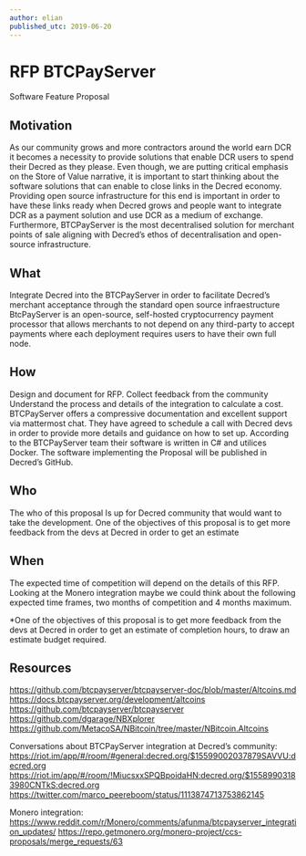 ```yaml
---
author: elian
published_utc: 2019-06-20
---
```


# RFP BTCPayServer

Software Feature Proposal

## Motivation

As our community grows and more contractors around the world earn DCR it becomes a necessity to provide solutions that enable DCR users to spend their Decred as they please. Even though, we are putting critical emphasis on the Store of Value narrative, it is important to start thinking about the software solutions that can enable to close links in the Decred economy. Providing open source infrastructure for this end is important in order to have these links ready when Decred grows and people want to integrate DCR as a payment solution and use DCR as a medium of exchange. Furthermore, BTCPayServer is the most decentralised solution for merchant points of sale aligning with Decred’s ethos of decentralisation and open-source infrastructure. 

## What

Integrate Decred into the BTCPayServer in order to facilitate Decred’s merchant acceptance through the standard open source infraestructure BtcPayServer is an open-source, self-hosted cryptocurrency payment processor that allows merchants to not depend on any third-party to accept payments where each deployment requires users to have their own full node.

## How

Design and document for RFP. 
Collect feedback from the community 
Understand the process and details of the integration to calculate a cost. 
BTCPayServer offers a compressive documentation and excellent support via mattermost chat. They have agreed to schedule a call with Decred devs in order to provide more details and guidance on how to set up. According to the BTCPayServer team their software is written in C# and utilices Docker.
The software implementing the Proposal will be published in Decred’s GitHub.

## Who

The who of this proposal Is up for Decred community that would want to take the development. One of the objectives of this proposal is to get more feedback from the devs at Decred in order to get an estimate  

## When

The expected time of competition will depend on the details of this RFP. 
Looking at the Monero integration maybe we could think about the following expected time frames, two months of competition and 4 months maximum. 

 *One of the objectives of this proposal is to get more feedback from the devs at Decred in order to get an estimate of completion hours, to draw an estimate budget required. 

## Resources

https://github.com/btcpayserver/btcpayserver-doc/blob/master/Altcoins.md
https://docs.btcpayserver.org/development/altcoins 
https://github.com/btcpayserver/btcpayserver
https://github.com/dgarage/NBXplorer
https://github.com/MetacoSA/NBitcoin/tree/master/NBitcoin.Altcoins

Conversations about BTCPayServer integration at Decred’s community:
https://riot.im/app/#/room/#general:decred.org/$15599002037879SAVVU:decred.org
https://riot.im/app/#/room/!MiucsxxSPQBpoidaHN:decred.org/$15589903183980CNTkS:decred.org
https://twitter.com/marco_peereboom/status/1113874713753862145


Monero integration:
https://www.reddit.com/r/Monero/comments/afunma/btcpayserver_integration_updates/
https://repo.getmonero.org/monero-project/ccs-proposals/merge_requests/63
